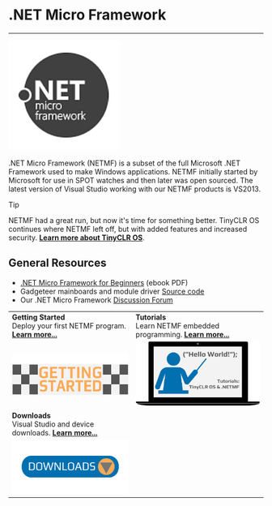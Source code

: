 # .NET Micro Framework
---

![NETMF Logo](images/netmf-logo-noborder.png)

.NET Micro Framework (NETMF) is a subset of the full Microsoft .NET Framework used to make Windows applications. NETMF initially started by Microsoft for use in SPOT watches and then later was open sourced. The latest version of Visual Studio working with our NETMF products is VS2013.

> [!Tip]
> NETMF had a great run, but now it's time for something better. TinyCLR OS continues where NETMF left off, but with added features and increased security. [**Learn more about TinyCLR OS**](../tinyclr/intro.md).

## General Resources
* [.NET Micro Framework for Beginners](http://files.ghielectronics.com/downloads/Documents/Guides/NETMF%20for%20Beginners.pdf) (ebook PDF)
* Gadgeteer mainboards and module driver [Source code](https://github.com/ghi-electronics/NETMF-Gadgeteer)
* Our .NET Micro Framework [Discussion Forum](https://forums.ghielectronics.com/c/netmf-gadgeteer)

|    |    |
|----|----|
|  **Getting Started** </br> Deploy your first NETMF program. [**Learn more...**](getting-started.md)  |  **Tutorials** </br> Learn NETMF embedded programming. [**Learn more...**](tutorials/intro.md)  |
|  [![Getting Started](../tinyclr/images/getting-started.jpg)](getting-started.md)  |  [![Learn More](../tinyclr/images/tutorials.jpg)](tutorials/intro.md)  |
|  **Downloads** </br> Visual Studio and device downloads. [**Learn more...**](downloads.md)  |    |
|  [![Download](../tinyclr/images/download.jpg)](downloads.md)  |    |




